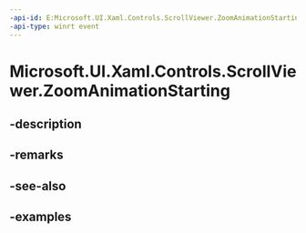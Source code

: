 ```yaml
---
-api-id: E:Microsoft.UI.Xaml.Controls.ScrollViewer.ZoomAnimationStarting
-api-type: winrt event
---
```


# Microsoft.UI.Xaml.Controls.ScrollViewer.ZoomAnimationStarting

<!--
public event Windows.Foundation.TypedEventHandler<Microsoft.UI.Xaml.Controls.ScrollViewer,Microsoft.UI.Xaml.Controls.ZoomAnimationStartingEventArgs> ZoomAnimationStarting;
-->


## -description

## -remarks

## -see-also

## -examples


